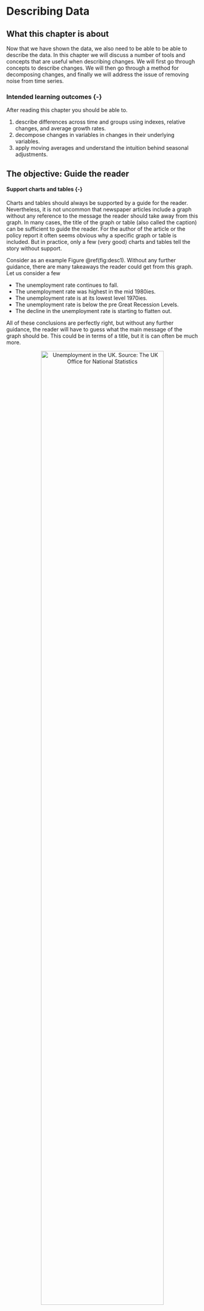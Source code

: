 # Describing Data



## What this chapter is about
Now that we have shown the data, we also need to be able to be able to describe the data. In this chapter we will discuss a number of tools and concepts that are useful when describing changes.  We will first go through concepts to describe changes. We will then go through a method for decomposing changes, and finally we will address the issue of removing noise from time series.
 
### Intended learning outcomes   {-}

After reading this chapter you should be able to. 

1. describe differences across time and groups using indexes, relative changes, and average growth rates.
2. decompose changes in variables in changes in their underlying variables. 
3. apply moving averages and understand the intuition behind seasonal adjustments.

## The objective: Guide the reader

#### Support charts and tables  {-}

Charts  and tables should always be supported by a guide for the reader.  Nevertheless, it is not uncommon that newspaper articles include a graph without any reference to the message the reader should take away from this graph. In many cases, the title of the graph or table (also called the caption) can be sufficient to guide the reader. For the author of the article or the policy report it often seems obvious why a specific graph or table is included. But in practice, only a few (very good) charts and tables tell the story without support.  

Consider as an example Figure \@ref(fig:desc1). Without any further guidance, there are many takeaways the reader could get from this graph. Let us consider a few

* The unemployment rate continues to fall.
* The unemployment rate was highest in the mid 1980ies.
* The unemployment rate is at its lowest level 1970ies.
* The unemployment rate is below the pre Great Recession Levels. 
* The decline in the unemployment rate is starting to flatten out.

All of these conclusions are perfectly right, but without any further guidance, the reader will have to guess what the main message of the graph should be. This could be in terms of a title, but it is can often be much more. 


<div class="figure" style="text-align: center">
<img src="./resources/chapter_describe/ex.png" alt="Unemployment in the UK. Source: The UK Office for National Statistics" width="80%" />
<p class="caption">(\#fig:desc1)Unemployment in the UK. Source: The UK Office for National Statistics</p>
</div>

### How to guide the reader  {-}

When guiding the reader, we should help the reader. Helping the reader means that our description should make it easier for the reader to identify and remember the main takeaways from the visualization.  This means that we should leave out unimportant details and focus on the main point. Let us consider two examples of descriptions of Figure \@ref(fig:desc1).

#### Example 1{-}

> Figure \@ref(fig:desc1) shows the unemployment rate for the UK for the period 1971 to 2018. In 1971 the unemployment rate was about 4 percent. It then increased slightly, before it dropped again around 1975. Around 1976 it started to increase again to above five percent. It maintained the level of about five percent until 1981, when the unemployment started to increase a lot and peaked at about 12 percent around 1985. A few years later it dropped again to about seven percent in 1991. The unemployment rate started to increase again to above 10 percent, before a long period of decline started. The decline lasted until around 2006, where the unemployment rate was about five percent. The unemployment rate then increased to above eight percent again and maintained this level until around 2014, when it started to decline. It has been declining since 2014 and in 2018 it was around four percent.


#### Example 2:{-}

> Figure  \@ref(fig:desc1)  shows the unemployment rate for the UK for the period 1971 to 2018 based on data from the ONS. The unemployment rate was lowest in the early 1970ies at about four percent, and highest in the mid 1980ies at about 12 percent.  We can divide the period into three periods with high unemployment and two periods with low unemployment. High unemployment periods were the mid 1980ies, the early 1990ies, and around 2010. Low unemployment periods were the 1970ies as well as the end of the 1990s to the early 2000s. The last part of the chart, since about 2014, also show a sharply declining unemployment rate, suggesting that the current period will establish itself as another low unemployment period. 


#### Explaining charts: Don't take the reader on a roller coaster ride!{-} 

So which description was best? Example 1 takes the reader through the chart from left to right. Example 2 summarizes some general patterns for the reader. Recall that we use charts to communicate patterns. It is not important that the unemployment rate declined slightly from 1972 to 1973. If that was the key point, we would provide the numbers for these two years in a Table. The goal of the chart is to show overall patterns. Moreover: it is much easier for the reader to remember the overall pattern. 

When we guide the reader through a chart we should remember that we would like to communicate the patterns in the data, and not every up and down. A reader, who reads example 1 above will feel like an elevator: it goes up and down all the time, but it is difficult to understand the big picture and any general conclusions from the text. 

Here are some tricks to explaining patterns:

* Explain patterns, not details.
* Don't take the reader on an elevator-tour and explain every up and down from left to right.
* Focus on the endpoints. Has the value of interest been increasing or decreasing?
* Group observations: For example group countries together with similar patterns. 
* Divide  the chart into smaller parts: For example in periods of up and downturns. 

#### Explaining tables{-}

We use tables to communicate precise values and often to compare values across groups. When guiding the reader through a table, we should have this in mind: Which values should the reader have in mind, and which comparisons should the reader make?

* What are the relevant values?
* What are the relevant comparisons?


In the rest of this chapter  we discuss various tools that we can use to guide the reader through visualizations and also provide them with information that is difficult to grasp from the charts only. These tools should complement the visualization of data and not substitute the data visualizations. Some of these tools also involve transforming the data. In other words, to change the data in a way to better communicate the main takeaways. 

## Describing differences 

In this section we will go through various methods to describe differences. These differences could be differences across groups, for example the difference in the unemployment rate among men and women. Or it could be differences in terms of changes over time, for example the change in unemployment in the UK from October 2008 (6.2 percent) to October 2011 8.2 percent. 

### Differences in absolute terms  {-}

When we talk about "in absolute terms" we mean by itself without comparison to values or units. Examples are: changes in the UK Gross Domestic Product in pounds, increase in average age in years, changes in migration in the number of people, and changes in the unemployment rate in percentage points.

So when we talk about differences in absolute terms we should in principle always include the unit of measurement to avoid confusion: is the change in GDP in  Pounds or Euros?, is the difference in the average age in years or months? 

It is straightforward to compute the absolute change. We are simply subtracting one number from the other:

\begin{align}
  difference_{abs}=Value_2-Value_1
\end{align}

How would we use absolute changes? Consider Figure \@ref{fig:desc2}, which uses the same data as Figure \@ref(fig:desc1), but only shows the last 12 years. We might want to focus on the great recession and provide statements such as "the unemployment rate increased by 3.3 percentage points from pre-recession level to the peak level of 8.5 percent." or the unemployment rate in October 2018 was 4.5 percentage points lower than at the peak of the great recession at a level of 4 percent. 

<div class="figure" style="text-align: center">
<img src="./resources/chapter_describe/ex4.png" alt="Unemployment in the UK from 2006 to 2018. Source: The ONS with value labels. Source: The UK Office for National Statistics" width="80%" />
<p class="caption">(\#fig:desc2)Unemployment in the UK from 2006 to 2018. Source: The ONS with value labels. Source: The UK Office for National Statistics</p>
</div>

### Relative differences   {-}

The contrast to absolute changes is relative changes. With relative changes we are always *relating* the difference to something else. The most natural value to relate a change to is the point of departure of the difference. So if we are interested in the relative difference from year 1 to year 2, we would relate the size of the absolute difference from year 1 to year 2 to the value in year 2. 

The relative change is typically measured in percent and calculated as follows:

\begin{align}
  difference_{rel}&=100\times \frac{Value_2-Value_1}{Reference \text{ } Value}\nonumber\\
  difference_{rel}&=100\times \frac{Value_2-Value_1}{Value_1}\nonumber
\end{align}

So let us consider the increase in the unemployment rate from 5.2 to 8.5 percent:

\begin{align}
    difference_{rel}=100\times \frac{8.5-5.2}{5.2}=63\%\nonumber
\end{align}

So the unemployment increased by 63 percent from pre crisis level to the crisis peak. What does that mean? It means that if we took the original level and considered 63 percent of that level and added that to the level, we would get to the peak level. In these terms, an increase of 100 percent corresponds to doubling the number.

### Percentage point vs percent  {-}

Note that in the examples above, we mentioned "percentage point" and "percent". So when we talk about absolute changes we are more explicit about the unit of measurement when the unit of measurement is percent. We say percentage points and not percent. 

When unemployment increases from 4.2 to 6.2 percent, the change is 2 percentage points or 48 percent (100 $\times$ (6.2-4.2)/4.2). These are two very different numbers, but nevertheless you will often hear someone saying that unemployment has increased by 2 percent, when they mean 2 percentage points. A 2 percent increase would be an increase from 4.2 percent to 4.284 percent. In other words an increase of 0.084 percentage points.

* Percentage point change: Refers to the *absolute* change  stated in the unit used, just like pounds, miles, or kilograms.

* Percent change: Refers to the *relative* change stated in percent (out of 100).


## Calculating compound growth rates

Another common mistake is ignoring the compound growth rate. Let's illustrate the mistake by an extreme example. The price of a Bitcoin increased from 781 USD to 19,343 USD from December 16 2016 to December 16 2017. This is an increase of about 2,400 percent. What is the daily increase then? Let us take a very wrong approach: we just divide the total relative change by the number of days: $2,400percent/365days\approx 6.5$ percent/day? So the first day the price is 781 USD, the next day the price would then be $781\times1.067=831$ USD, the following day the price would be $831\times1.067=885$ and so on. If we continue like that, the price of Bitcoins would be above 20,000 USD by the end of February, and by the end of December the price would be 78,38,759,397,922 USD.  This is clearly wrong. Figure \@ref(fig:desc3) illustrates how wrong.

What went wrong is that we've ignored that on the third day the growth rate is applied to the initial value plus the increase in value from day one to day two (the compound growth). If we instead applied the initial increase in absolute terms 365 times we would actually end up with the right value: $(831-781)\times 365 \approx 18,562$ which exactly corresponds to the increase (18,562+781=19,434 USD).

<div class="figure" style="text-align: center">
<img src="./resources/chapter_describe/bitcoin.png" alt="The development of the Bitcoin price, and imputed price using average daily price increases. Data source: [coindesk.com](https://www.coindesk.com/price/)" width="90%" />
<p class="caption">(\#fig:desc3)The development of the Bitcoin price, and imputed price using average daily price increases. Data source: [coindesk.com](https://www.coindesk.com/price/)</p>
</div>


How do we get the right average growth rate? If the price on December 16, 2016 was $P_{t0}$ then the price on December 17 2016 will be $P_{t1}=P_{t0}\times (1+r)$ where $r$ is the average daily increase in the price. On December 18 2016, the price will be $P_{t2}=P_{t1}\times (1+r)$ and so on. What happens after a year?

\begin{align}
  P_{t365}&=P_{t364}\times (1+r)\nonumber\\
  \Rightarrow P_{t365}&=P_{t363}\times (1+r)\times (1+r)\nonumber\\
  \Rightarrow P_{t365}&=P_{t362}\times (1+r)\times (1+r)\times (1+r)\nonumber\\
  \vdots\nonumber\\
  \Rightarrow P_{t365}&=P_{t0}\overbrace{\times(1+r)\times(1+r)\times\dots\times(1+r)}^{\text{number of periods, }n}\nonumber\\
  \Rightarrow P_{t365}&=P_{t0}\times(1+r)^n\nonumber
\end{align}

We can now isolate $r$ to get an expression for the average daily growth:

\begin{align}
   P_{t365}&=P_{t0}\times(1+r)^{365}\nonumber\\
   \Rightarrow
   (1+r)^365&=\frac{P_{t365}}{P_{t0}}\nonumber\\
   (1+r)&=\left(\frac{P_{t365}}{P_{t0}}\right)^{(1/365)}\nonumber\\
   r&=\left(\frac{P_{t365}}{P_{t0}}\right)^{(1/365)}-1
\end{align}

or in more general terms:

\begin{align}
   r&=\left(\frac{P_{N}}{P_{0}}\right)^{(1/N)}-1
\end{align}

where $N$ is the number of periods, e.g. seconds, minutes, hours, days or years.

We can use this formula whenever we want to obtain average growth rates from a total growth rate.  The difference between the correct and the wrong way to calculate average growth is larger, the larger the total growth. Note that $r$ is the rate, which we have to multiply by 100 to get the average percentage growth. 

### Using indexes  {-}
When we are interested in the relative development of a value over time, we can index the series to a reference point. For  annual time series, we typically select a base year, where the value is set to 100. All other values are set relative to this base year.

Imagine that we want to show the development of the population of a country over ten years. In the first year, the population is measured to be 5 million. We plot this as 100 in the graph. The next year, the index value should be calculated relative to the base year. If the population  is 5.5 million the index value will be $(5.5/5.0)\times 100=110$, and so on. In general, we can use the following formula to calculate the index value.

\begin{align}
  \text{Index\_value}=100\times \frac{\text{Value}}{\text{Base Year Value}}
\end{align}

An index is very helpful if we want to compare the development of several variables, that have very different scales. For example if we want to compare the development of the population of Wales with the development of the population of England. The index will tell us how the variable has developed *relative* to the reference point. Therefore, even though the population of England is much greater than the population of Wales, we can show the development in the same graph, because we are looking at the development relative to the reference point, and *not the levels*.


## Decomposing changes

Describing in terms of their relative size or average relative size  can provide good guidance for the reader. There are, however, several ways to dig one level deeper and provide more insights not only on the size of the change, but also on the mechanisms behind observed growth. One useful approach to improve our understanding of a change in a variable is to decompose the change keeping one aspect of change constant. This approach is actually very simple. Let us start with an example. 

 Imagine that we observe, that the number of children born in the UK is decreasing (that is our $X$). The number of children born is a function of the number of children born per woman, also known as the General Fertility Rate (GFR). We denote the  number of women (that is $Y$), such that the general fertility rate is $X/Y$, the number of children born per woman. Let now write down the change in the number of children born from period 0 to period 1:

 \begin{align}
   X_1-X_0=Y_1\frac{X_1}{Y_1}-Y_0\frac{X_0}{Y_0}
 \end{align}

 Now let's do some trivial and silly adding and subtraction. First, add and subtract the term $Y_0\frac{X_1}{Y_1}$ and rearrange:

 \begin{align}
   X_1-X_0=&Y_1\frac{X_1}{Y_1}-Y_0\frac{X_0}{Y_0}+Y_0\frac{X_1}{Y_1}-Y_0\frac{X_1}{Y_1}\nonumber\\
        =&Y_1\frac{X_1}{Y_1}-Y_0\frac{X_0}{Y_0}+Y_0\frac{X_1}{Y_1}-Y_0\frac{X_1}{Y_1}\nonumber\\
        =&\overbrace{Y_0\left(\frac{X_1}{Y_1}-\frac{X_0}{Y_0}\right)}^{\text{A}}+\overbrace{(Y_1-Y_0)\frac{X_1}{Y_1}}^{\text{B}}\nonumber
\end{align}

 The first term of this expression (A) is the change in $X$ if $Y$ stayed constant at the initial level, but the rate $X/Y$ changed. In terms of our births example above, this expression gives us the change in births if the number of women stays constant, but the fertility rate changes. The second term above gives us the opposite. What would the change in births be if we kept the fertility rate constant, but changed the number of women in the population? So with this simple exercise we can decompose a change in $X$ into the changes in two underlying factors. However, there is one problem with this equation. We are keeping $Y$ constant at the initial level and the ratio $X/Y$ constant at the new level. Could we somehow keep both constant at the initial level? Yes. Let us add and subtract $(Y_1-Y_0)\frac{X_0}{Y_0}$:

  \begin{align}
   X_1-X_0=&Y_0\left(\frac{X_1}{Y_1}-\frac{X_0}{Y_0}\right)+(Y_1-Y_0)\frac{X_1}{Y_1}+(Y_1-Y_0)\frac{X_0}{Y_0}-(Y_1-Y_0)\frac{X_0}{Y_0}\nonumber\\
&=\overbrace{Y_0\left(\frac{X_1}{Y_1}-\frac{X_0}{Y_0}\right)}^{A}+\overbrace{\left(Y_1-Y_0\right)\frac{X_0}{Y_0}}^{B}+
  \overbrace{\left(\frac{X_1}{Y_1}-\frac{X_0}{Y_0}\right)\left(Y_1-Y_0\right)}^{C}
 \end{align}

By adding and subtracting terms, we now have an expression for the change in $X$ based on three terms.

*  Term A is as before: The change in X as a result of keeping $Y$ constant at the initial level, but changing the ratio $X/Y$
*  Term B is as new: The change in X as a result of keeping the ratio $X/Y$ constant at the initial level, but changing $Y$.
* The term C is new: A composite effect. This term captures the effect that a different level of $Y$ is exposed to a different level $X/Y$.


Why is this helpful? By decomposing changes  we can make statements such as: "The number of live births did not only increase because fertility increased, but also because the number of women in childbearing ages increased."  Another area where decompositions are often used is in labor supply. The total labor supply in the number of hours is a function of the number of people working, and how many hours these people work. We could for example imagine, that we observe a drop in labor supply, without observing any changes in the number of people working, simply because people start working less. [@csr] provides more details on how to decompose changes, including how to recompose changes of variables with more than two underlying factors. 

## Removing noise

Figure \@ref(fig:desc4) shows the monthly unemployment for the UK, just like Figures \@ref(fig:desc1) and \@ref(fig:desc2). But the chart in Figure \@ref(fig:desc4) looks different, it fluctuates much more. The key difference is that while Figures \@ref(fig:desc1) and \@ref(fig:desc2)  were seasonally adjusted, Figure \@ref(fig:desc4) shows the "raw" unadjusted unemployment rate. 

<div class="figure" style="text-align: center">
<img src="./resources/chapter_describe/ex2_1.png" alt="Monthly unemployment in the United Kingdom. Source: OECD, Short-Term Labour Market Statistics, Harmonised Unemployment rate. Not seasonally adjusted. Y-Axis truncated at 4 percent." width="90%" />
<p class="caption">(\#fig:desc4)Monthly unemployment in the United Kingdom. Source: OECD, Short-Term Labour Market Statistics, Harmonised Unemployment rate. Not seasonally adjusted. Y-Axis truncated at 4 percent.</p>
</div>

What does seasonally adjusted mean? Many aspects of the economy have seasons. Private consumption is for example often very high in December, there are relatively few people starting new jobs in the summer months, and so on. When looking at changes in unemployment from month to month we are often not interested in the changes that are caused by changes in seasons. 

 Statistical agencies have developed very sophisticated methods for identifying and removing seasonal effects. It is typically possible to directly obtain the seasonally adjusted series directly from the statistical offices. So often, we won't have to seasonally adjust our series manually. Nevertheless, it is important to understand the intuition behind seasonal adjustments. We will therefore go through a simplified version the seasonal adjustment procedure, which we can apply to our own data. 

### Moving averages  {-}

Before we turn to the seasonal adjustment algorithm, let us consider the simple, but powerful concept of a moving average. Moving averages can be useful in itself, but they are also useful on their own. In Figure \@ref(fig:desc4) we use data from the Organisation for Economic Cooperation and Development (OECD). As you can see from this graph, the unemployment rate fluctuates a lot from month to month. However, often we want to ignore these fluctuations that are caused by seasonality. What can we do? If you took a pen, you could draw a smooth line over Figure \@ref(fig:desc4) and you would have a line that would be much more readable. How can we obtain the same in a more formal approach?

In Figure \@ref(fig:desc5) we added the *moving average* of the series shown in Figure \@ref(fig:desc4). With a moving average  we compute averages of unemployment rates across five months and then move one month ahead and do the same and so on. In other words the shown unemployment rate in May is the average of the unemployment rate for March, April, May (center), June, and July. In that way we obtain a much more smooth unemployment rate, as the blue line. The moving average of the variable \emph{x} is then defined as:

\begin{align}
    ma_{5}(x)=\frac{x_{-2}+x_{-1}+x_{0}+x_{+1}+x_{+2}}{5}
  \end{align}
\begin{figure}[!ht]

<div class="figure" style="text-align: center">
<img src="./resources/chapter_describe/ex2_2.png" alt="Monthly unemployment in the United Kingdom. Source: OECD, Short-Term Labour Market Statistics, Harmonised Unemployment rate.  Y-Axis truncated at 4 percent." width="90%" />
<p class="caption">(\#fig:desc5)Monthly unemployment in the United Kingdom. Source: OECD, Short-Term Labour Market Statistics, Harmonised Unemployment rate.  Y-Axis truncated at 4 percent.</p>
</div>

It will often be "sufficient" just to apply the moving average to a time-series. The moving average removes a lot of short-run fluctuations. However, we might actually have removed too much. That is why we need a more formal approach to cleaning the series. 

### Seasonally adjustment  {-}

#### Decomposing a series {-}

Let us now consider the idea of identifying and removing seasonal effects. Let us assume that we can write the data series in additive terms, as follows:

\begin{align}
  Y_t=S_t+T_t+E_t
\end{align}

* The seasonal component $S$
* The trend component $T$
* The error component $E$

where $Y_t$ is the aggregate raw series, $S_t$ is the seasonal component, $T_t$ is the trend component and $E_t$ is the irregular (or error) component.^[Note that it is common to also include $C_t$, a cyclical component.] We want to remove $S_t$ from the series. Before we move on, we should note that we assumed that an *additive* decomposition was reasonable. It could also be the case that the terms should be included *multiplicatively*. If for example the size of the seasonal component depends on the trend level, a multiplicative specification would be more appropriate. 

Our goal is now to identify the seasonal effect and remove the seasonal effect from the original series. Most statistical offices apply advanced algorithms called X11ARIMA or X12ARIMA to identify the seasonal term. For this unit there is no need to understand the details behind these algorithms, but you should understand the intuition behind the  X11 algorithm, which is the backbone of many advanced algorithms. The point of departure for the X11-algorithm is the moving average. Let us now go through a simplified explanation of the X11-algorithm.

#### Step 1: Identify the trend level{-}
The first step of the X11-algorithm is to identify the trend level. We do that by removing the seasonal term and the error term (and the cyclical term) from the original series by means of a moving average, this leaves us with the trend level. So the blue series in Figure \@ref(fig:desc5) correspond to $T_t$ in the decomposition equation above.

#### Step 2: Subtract the trend level from the raw series to obtain a series containing the seasonal and irregular components.{-}

We now have two series. We have the original series $Y_t$ and the trend series $T_t$. If we subtract $T_t$ from $Y_t$ we get a series that contains the seasonal term and the error term. Applying this to the unemployment series from Figure \@ref{fig:desc4} leads to the series shown in Figure \@ref(fig:desc6).


<div class="figure" style="text-align: center">
<img src="./resources/chapter_describe/ex2_4.png" alt="The residual series: The raw unemployment rate minus the five month moving average. November and December are marked with red. Green crosses show the three period moving average of the December residual. Source: OECD, Short-Term Labour Market Statistics, Harmonised Unemployment rate." width="90%" />
<p class="caption">(\#fig:desc6)The residual series: The raw unemployment rate minus the five month moving average. November and December are marked with red. Green crosses show the three period moving average of the December residual. Source: OECD, Short-Term Labour Market Statistics, Harmonised Unemployment rate.</p>
</div>


#### Step 3: Apply the moving for each reoccurring period to obtain estimates of the seasonal component of that period.{-}

The residual series shown in Figure \@ref(fig:desc6) includes both the seasonal effect and the error component. How can we remove the seasonal effect? Seasonal effects are effects that occur because of the specific season. So it is an "effect" that happens every December or every July. In other words, we would like to identify the effect that is common across the Decembers and Julys in our series. As each December or July also include the error components, we apply a new average but this time only across the specific months.  The green crosses in Figure \@ref(fig:desc4) show the three period moving average of the residual. The moving averages are our estimates of the seasonal component for December. We can do this for all months to obtain a series of estimates of the monthly seasonal component.

#### Step 4: Subtract the seasonal components from the raw data to obtain a first estimate of the seasonally adjusted series.{-}

We are now ready to obtain a first estimate of the seasonally adjusted unemployment rate by taking the raw series and subtracting our series of estimated monthly seasonal components. 

#### Step 5: Repeat!{-}

We are not done yet, in fact we will apply the same procedure again, at least once. Moreover it is also very common to use weighted moving averages (Such as the Henderson Filter) to obtain estimates of the moving averages. In the example above we used a five period moving average for the first step, and 3 period moving averages for the second step. Most statistical agencies apply moving averages of the length corresponding to the frequency of the seasonal component, that is, for a quarterly series we will apply a four period moving average and for a monthly series we will apply a twelve period moving average.

#### The resulting seasonally adjusted series{-}

Figure \@ref(fig:desc7) adds the seasonally adjusted unemployment rate from the OECD data to the graph. Note that the seasonally adjusted line is more smooth than the raw data, but less smooth than the moving average.

<div class="figure" style="text-align: center">
<img src="./resources/chapter_describe/ex2_3.png" alt="Monthly unemployment in the United Kingdom. Source: OECD, Short-Term Labour Market Statistics, Harmonised Unemployment rate.  Y-Axis truncated at 4 percent." width="90%" />
<p class="caption">(\#fig:desc7)Monthly unemployment in the United Kingdom. Source: OECD, Short-Term Labour Market Statistics, Harmonised Unemployment rate.  Y-Axis truncated at 4 percent.</p>
</div>

The X11 algorithm was introduced by the US Bureau of the Census. It is still used by many statistical offices, although newer and more advanced methods are also in use today. One extension is the X11 ARIMA, which uses an Auto Regressive Moving Average to predict beyond the start and end of the time series, which is necessary to compute moving averages. 

## Data processing

When we talk about working with data we often talk about processing data, cleaning data, and tidying data. A recommended work-flow is as follows:


1. Obtain the raw file and save it (in a separate document, worksheet etc).

2. Process the data (clean the data).
    
    * Check whether all variables have titles, labels. etc.
    * Check for obviously erroneous values.
    * Make sure the data follows the tidy data principle.
    * Create new variables based on the existing variables (sometimes also done in step 3).
    
  
3. Analyze and visualize the data.


## Summary

In this chapter we covered the following topics

* How to describe graphs and tables. 
* Describing differences in terms of absolute and relative changes. 
* Computing average growth rates.

\begin{align}
   r&=\left(\frac{P_{tN}}{P_{t0}}\right)^{(1/N)}-1\nonumber
\end{align}

* Decomposing changes
  
  \begin{align}
  \Delta X=Y_0\left(\frac{X_1}{Y_1}-\frac{X_0}{Y_0}\right)+\left(Y_1-Y_0\right)\frac{X_0}{Y_0}+
  \left(\frac{X_1}{Y_1}-\frac{X_0}{Y_0}\right)\left(Y_1-Y_0\right)\nonumber
  \end{align}

* Creating and using an index.
* Removing noise.


